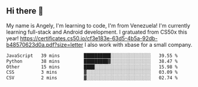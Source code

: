 ## Hi there 👋
My name is Angely, I'm learning to code, I'm from Venezuela!
I'm currently learning full-stack and Android development.
I gratuated from CS50x this year! https://certificates.cs50.io/cf3e183e-63d5-4b5a-92db-b48570623d0a.pdf?size=letter
I also work with xbase for a small company.

 <!--START_SECTION:waka-->

```txt
JavaScript   39 mins         ██████████░░░░░░░░░░░░░░░   39.55 %
Python       38 mins         █████████▓░░░░░░░░░░░░░░░   38.47 %
Other        15 mins         ████░░░░░░░░░░░░░░░░░░░░░   15.98 %
CSS          3 mins          ▓░░░░░░░░░░░░░░░░░░░░░░░░   03.09 %
CSV          2 mins          ▓░░░░░░░░░░░░░░░░░░░░░░░░   02.74 %
```

<!--END_SECTION:waka-->
<!--
**angelycontrerasr/angelycontrerasr** is a ✨ _special_ ✨ repository because its `README.md` (this file) appears on your GitHub profile.

Here are some ideas to get you started:

- 🔭 I’m currently working on ...
- 🌱 I’m currently learning ...
- 👯 I’m looking to collaborate on ...
- 🤔 I’m looking for help with ...
- 💬 Ask me about ...
- 📫 How to reach me: ...
- 😄 Pronouns: ...
- ⚡ Fun fact: ...
-->
